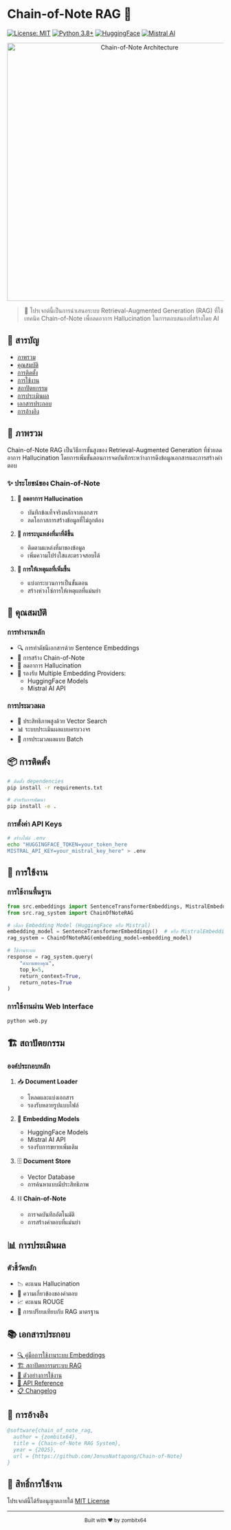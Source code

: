 # Chain-of-Note RAG 🤖

[![License: MIT](https://img.shields.io/badge/License-MIT-yellow.svg)](https://opensource.org/licenses/MIT)
[![Python 3.8+](https://img.shields.io/badge/python-3.8+-blue.svg)](https://www.python.org/downloads/)
[![HuggingFace](https://img.shields.io/badge/🤗-HuggingFace-yellow)](https://huggingface.co/)
[![Mistral AI](https://img.shields.io/badge/🚀-Mistral%20AI-blue)](https://mistral.ai/)

<div align="center">
  <img src="public/diagram.png" alt="Chain-of-Note Architecture" width="600"/>
</div>

> 🌟 โปรเจกต์นี้เป็นการนำเสนอระบบ Retrieval-Augmented Generation (RAG) ที่ใช้เทคนิค Chain-of-Note เพื่อลดอาการ Hallucination ในการตอบสนองที่สร้างโดย AI

## 📑 สารบัญ
- [ภาพรวม](#-ภาพรวม)
- [คุณสมบัติ](#-คุณสมบัติ)
- [การติดตั้ง](#-การติดตั้ง)
- [การใช้งาน](#-การใช้งาน)
- [สถาปัตยกรรม](#-สถาปัตยกรรม)
- [การประเมินผล](#-การประเมินผล)
- [เอกสารประกอบ](#-เอกสารประกอบ)
- [การอ้างอิง](#-การอ้างอิง)

## 🌟 ภาพรวม

Chain-of-Note RAG เป็นวิธีการขั้นสูงของ Retrieval-Augmented Generation ที่ช่วยลดอาการ Hallucination โดยการเพิ่มขั้นตอนการจดบันทึกระหว่างการดึงข้อมูลเอกสารและการสร้างคำตอบ

### ✨ ประโยชน์ของ Chain-of-Note

1. **🎯 ลดอาการ Hallucination**
   - บันทึกข้อเท็จจริงหลักจากเอกสาร
   - ลดโอกาสการสร้างข้อมูลที่ไม่ถูกต้อง

2. **📍 การระบุแหล่งที่มาที่ดีขึ้น**
   - ติดตามแหล่งที่มาของข้อมูล
   - เพิ่มความโปร่งใสและตรวจสอบได้

3. **🧠 การให้เหตุผลที่เพิ่มขึ้น**
   - แบ่งกระบวนการเป็นขั้นตอน
   - สร้างห่วงโซ่การให้เหตุผลที่แม่นยำ

## 🎯 คุณสมบัติ

### การทำงานหลัก
- 🔍 การทำดัชนีเอกสารด้วย Sentence Embeddings
- 📝 การสร้าง Chain-of-Note
- 🎯 ลดอาการ Hallucination
- 🤖 รองรับ Multiple Embedding Providers:
  - HuggingFace Models
  - Mistral AI API

### การประมวลผล
- 🚀 ประสิทธิภาพสูงด้วย Vector Search
- 📊 ระบบประเมินผลแบบครบวงจร
- 🔄 การประมวลผลแบบ Batch

## 📦 การติดตั้ง

```bash
# ติดตั้ง dependencies
pip install -r requirements.txt

# สำหรับการพัฒนา
pip install -e .
```

### การตั้งค่า API Keys
```bash
# สร้างไฟล์ .env
echo "HUGGINGFACE_TOKEN=your_token_here
MISTRAL_API_KEY=your_mistral_key_here" > .env
```

## 🚀 การใช้งาน

### การใช้งานพื้นฐาน
```python
from src.embeddings import SentenceTransformerEmbeddings, MistralEmbeddings
from src.rag_system import ChainOfNoteRAG

# เลือก Embedding Model (HuggingFace หรือ Mistral)
embedding_model = SentenceTransformerEmbeddings()  # หรือ MistralEmbeddings()
rag_system = ChainOfNoteRAG(embedding_model=embedding_model)

# ใช้งานระบบ
response = rag_system.query(
    "คำถามของคุณ",
    top_k=5,
    return_context=True,
    return_notes=True
)
```

### การใช้งานผ่าน Web Interface
```bash
python web.py
```

## 🏗 สถาปัตยกรรม

### องค์ประกอบหลัก
1. 📥 **Document Loader**
   - โหลดและแบ่งเอกสาร
   - รองรับหลายรูปแบบไฟล์

2. 🧮 **Embedding Models**
   - HuggingFace Models
   - Mistral AI API
   - รองรับการขยายเพิ่มเติม

3. 🗄️ **Document Store**
   - Vector Database
   - การค้นหาแบบมีประสิทธิภาพ

4. ⛓️ **Chain-of-Note**
   - การจดบันทึกอัตโนมัติ
   - การสร้างคำตอบที่แม่นยำ

## 📊 การประเมินผล

### ตัวชี้วัดหลัก
- 📉 คะแนน Hallucination
- 🎯 ความเกี่ยวข้องของคำตอบ
- 📈 คะแนน ROUGE
- 🔄 การเปรียบเทียบกับ RAG มาตรฐาน

## 📚 เอกสารประกอบ

- [🔍 คู่มือการใช้งานระบบ Embeddings](docs/thai_embeddings_guide.md)
- [🏗 สถาปัตยกรรมระบบ RAG](docs/thai_rag_architecture.md)
- [📝 ตัวอย่างการใช้งาน](docs/thai_usage_examples.md)
- [📖 API Reference](docs/api_reference.md)
- [📋 Changelog](docs/CHANGELOG.md)

## 📜 การอ้างอิง

```bibtex
@software{chain_of_note_rag,
  author = {zombitx64},
  title = {Chain-of-Note RAG System},
  year = {2025},
  url = {https://github.com/JonusNattapong/Chain-of-Note}
}
```

## 📄 สิทธิ์การใช้งาน

โปรเจกต์นี้ได้รับอนุญาตภายใต้ [MIT License](LICENSE)

---
<div align="center">
  <sub>Built with ❤️ by zombitx64</sub>
</div>

